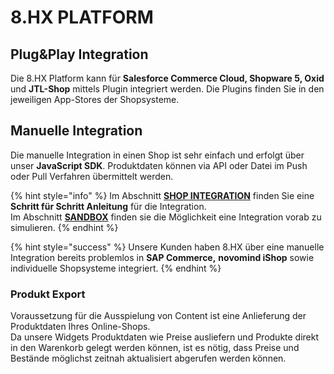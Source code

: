 # 8.HX PLATFORM

## Plug&Play Integration

Die 8.HX Platform kann für **Salesforce Commerce Cloud, Shopware 5, Oxid** und **JTL-Shop** mittels Plugin integriert werden. Die Plugins finden Sie in den jeweiligen App-Stores der Shopsysteme.

## Manuelle Integration

Die manuelle Integration in einen Shop ist sehr einfach und erfolgt über unser **JavaScript SDK**. Produktdaten können via API oder Datei im Push oder Pull Verfahren übermittelt werden.

{% hint style="info" %}
Im Abschnitt [**SHOP INTEGRATION**](https://docs.8select.io/integration) finden Sie eine **Schritt für Schritt Anleitung** für die Integration.  
Im Abschnitt [**SANDBOX**](https://docs.8select.io/sandbox) finden sie die Möglichkeit eine Integration vorab zu simulieren.
{% endhint %}

{% hint style="success" %}
Unsere Kunden haben 8.HX über eine manuelle Integration bereits problemlos in **SAP Commerce,** **novomind iShop** sowie individuelle Shopsysteme integriert.
{% endhint %}

### Produkt Export

Voraussetzung für die Ausspielung von Content ist eine Anlieferung der Produktdaten Ihres Online-Shops.   
Da unsere Widgets Produktdaten wie Preise ausliefern und Produkte direkt in den Warenkorb gelegt werden können, ist es nötig, dass Preise und Bestände möglichst zeitnah aktualisiert abgerufen werden können.

